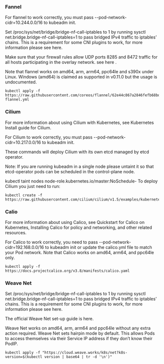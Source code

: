 ### Fannel

For flannel to work correctly, you must pass --pod-network-cidr=10.244.0.0/16 to kubeadm init.

Set /proc/sys/net/bridge/bridge-nf-call-iptables to 1 by running sysctl net.bridge.bridge-nf-call-iptables=1 to pass bridged IPv4 traffic to iptables’ chains. This is a requirement for some CNI plugins to work, for more information please see here.

Make sure that your firewall rules allow UDP ports 8285 and 8472 traffic for all hosts participating in the overlay network. see here .

Note that flannel works on amd64, arm, arm64, ppc64le and s390x under Linux. Windows (amd64) is claimed as supported in v0.11.0 but the usage is undocumented.
```
kubectl apply -f https://raw.githubusercontent.com/coreos/flannel/62e44c867a2846fefb68bd5f178daf4da3095ccb/Documentation/kube-flannel.yml
```

### Cilium

For more information about using Cilium with Kubernetes, see Kubernetes Install guide for Cilium.

For Cilium to work correctly, you must pass --pod-network-cidr=10.217.0.0/16 to kubeadm init.

These commands will deploy Cilium with its own etcd managed by etcd operator.

Note: If you are running kubeadm in a single node please untaint it so that etcd-operator pods can be scheduled in the control-plane node.

kubectl taint nodes <node-name> node-role.kubernetes.io/master:NoSchedule-
To deploy Cilium you just need to run:
```
kubectl create -f https://raw.githubusercontent.com/cilium/cilium/v1.5/examples/kubernetes/1.14/cilium.yaml
```

### Calio

For more information about using Calico, see Quickstart for Calico on Kubernetes, Installing Calico for policy and networking, and other related resources.

For Calico to work correctly, you need to pass --pod-network-cidr=192.168.0.0/16 to kubeadm init or update the calico.yml file to match your Pod network. Note that Calico works on amd64, arm64, and ppc64le only.
```
kubectl apply -f https://docs.projectcalico.org/v3.8/manifests/calico.yaml
```

### Weave Net

Set /proc/sys/net/bridge/bridge-nf-call-iptables to 1 by running sysctl net.bridge.bridge-nf-call-iptables=1 to pass bridged IPv4 traffic to iptables’ chains. This is a requirement for some CNI plugins to work, for more information please see here.

The official Weave Net set-up guide is here.

Weave Net works on amd64, arm, arm64 and ppc64le without any extra action required. Weave Net sets hairpin mode by default. This allows Pods to access themselves via their Service IP address if they don’t know their PodIP.
```
kubectl apply -f "https://cloud.weave.works/k8s/net?k8s-version=$(kubectl version | base64 | tr -d '\n')"
```

